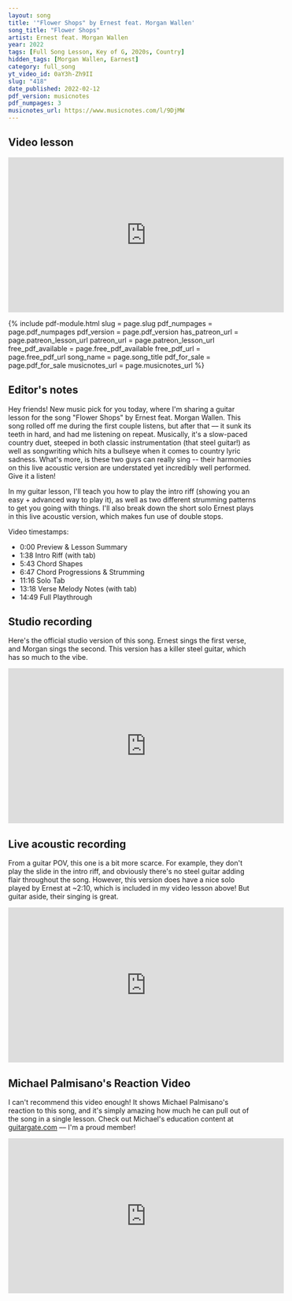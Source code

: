 ```yaml
---
layout: song
title: '"Flower Shops" by Ernest feat. Morgan Wallen'
song_title: "Flower Shops"
artist: Ernest feat. Morgan Wallen
year: 2022
tags: [Full Song Lesson, Key of G, 2020s, Country]
hidden_tags: [Morgan Wallen, Earnest]
category: full_song
yt_video_id: 0aY3h-Zh9II
slug: "418"
date_published: 2022-02-12
pdf_version: musicnotes
pdf_numpages: 3
musicnotes_url: https://www.musicnotes.com/l/9DjMW
---
```


## Video lesson

<iframe width="560" height="315" src="https://www.youtube.com/embed/{{page.yt_video_id}}" frameborder="0" allow="accelerometer; autoplay; encrypted-media; gyroscope; picture-in-picture" allowfullscreen></iframe>

{% include pdf-module.html slug = page.slug pdf_numpages = page.pdf_numpages pdf_version = page.pdf_version has_patreon_url = page.patreon_lesson_url patreon_url = page.patreon_lesson_url free_pdf_available = page.free_pdf_available free_pdf_url = page.free_pdf_url song_name = page.song_title pdf_for_sale = page.pdf_for_sale musicnotes_url = page.musicnotes_url %}

## Editor's notes

Hey friends! New music pick for you today, where I'm sharing a guitar lesson for the song "Flower Shops" by Ernest feat. Morgan Wallen. This song rolled off me during the first couple listens, but after that –– it sunk its teeth in hard, and had me listening on repeat. Musically, it's a slow-paced country duet, steeped in both classic instrumentation (that steel guitar!) as well as songwriting which hits a bullseye when it comes to country lyric sadness. What's more, is these two guys can really sing -- their harmonies on this live acoustic version are understated yet incredibly well performed. Give it a listen!

In my guitar lesson, I'll teach you how to play the intro riff (showing you an easy + advanced way to play it), as well as two different strumming patterns to get you going with things. I'll also break down the short solo Ernest plays in this live acoustic version, which makes fun use of double stops.

Video timestamps:

- 0:00 Preview & Lesson Summary
- 1:38 Intro Riff (with tab)
- 5:43 Chord Shapes
- 6:47 Chord Progressions & Strumming
- 11:16 Solo Tab
- 13:18 Verse Melody Notes (with tab)
- 14:49 Full Playthrough

## Studio recording

Here's the official studio version of this song. Ernest sings the first verse, and Morgan sings the second. This version has a killer steel guitar, which has so much to the vibe.

<iframe width="560" height="315" src="https://www.youtube.com/embed/EkIXj500KdE" frameborder="0" allow="accelerometer; autoplay; encrypted-media; gyroscope; picture-in-picture" allowfullscreen></iframe>

## Live acoustic recording

From a guitar POV, this one is a bit more scarce. For example, they don't play the slide in the intro riff, and obviously there's no steel guitar adding flair throughout the song. However, this version does have a nice solo played by Ernest at ~2:10, which is included in my video lesson above! But guitar aside, their singing is great.

<iframe width="560" height="315" src="https://www.youtube.com/embed/SOyd2H0l334" frameborder="0" allow="accelerometer; autoplay; encrypted-media; gyroscope; picture-in-picture" allowfullscreen></iframe>

## Michael Palmisano's Reaction Video

I can't recommend this video enough! It shows Michael Palmisano's reaction to this song, and it's simply amazing how much he can pull out of the song in a single lesson. Check out Michael's education content at [guitargate.com](https://guitargate.com) –– I'm a proud member!

<iframe width="560" height="315" src="https://www.youtube.com/embed/ny63HxV7Tmk" frameborder="0" allow="accelerometer; autoplay; encrypted-media; gyroscope; picture-in-picture" allowfullscreen></iframe>

<!-- https://www.youtube.com/watch?v=ny63HxV7Tmk -->
